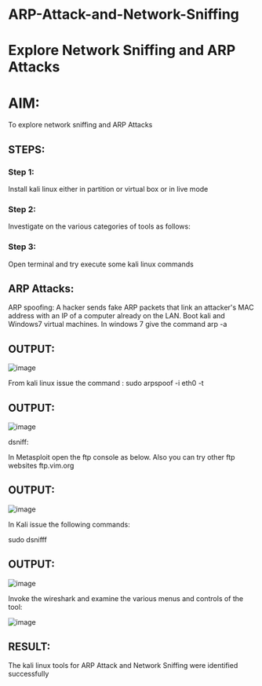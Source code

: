 # ARP-Attack-and-Network-Sniffing
# Explore Network Sniffing and ARP Attacks

# AIM:

To explore network sniffing and ARP Attacks

## STEPS:

### Step 1:

Install kali linux either in partition or virtual box or in live mode

### Step 2:

Investigate on the various categories of tools as follows:


### Step 3:
Open terminal and try execute some kali linux commands

## ARP Attacks:  
ARP spoofing: A hacker sends fake ARP packets that link an attacker's MAC address with an IP of a computer already on the LAN. 
Boot kali and Windows7 virtual machines.
In windows 7 give the command arp -a
## OUTPUT:

![image](https://github.com/user-attachments/assets/5d8edaa4-0c7e-4931-b2d7-f8daad4ce2bb)

From kali linux issue the command :
sudo arpspoof -i eth0 -t <target system> <gateway>

## OUTPUT:

![image](https://github.com/user-attachments/assets/317e1f47-ea21-4504-87b2-d46fccbd7c59)

 dsniff:
 
In Metasploit open the ftp console as below. Also you can try other ftp websites ftp.vim.org

## OUTPUT:

![image](https://github.com/user-attachments/assets/37258d59-fb7d-45b9-b35c-0cc0e965a34e)


In Kali issue the following commands:

sudo dsnifff

## OUTPUT:

![image](https://github.com/user-attachments/assets/506a5009-d739-4cc4-a8ec-93dc81fb04a2)


Invoke the wireshark and examine the various menus  and controls of the tool:

![image](https://github.com/user-attachments/assets/20e876b3-836e-4685-9200-681c60619b28)


## RESULT:

The kali linux tools for ARP Attack and Network Sniffing were identified successfully
